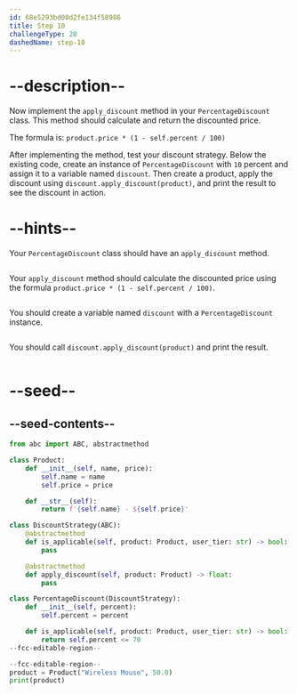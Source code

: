```yaml
---
id: 68e5293bd00d2fe134f58986
title: Step 10
challengeType: 20
dashedName: step-10
---
```


# --description--

Now implement the `apply_discount` method in your `PercentageDiscount` class. This method should calculate and return the discounted price.

The formula is: `product.price * (1 - self.percent / 100)`

After implementing the method, test your discount strategy. Below the existing code, create an instance of `PercentageDiscount` with `10` percent and assign it to a variable named `discount`. Then create a product, apply the discount using `discount.apply_discount(product)`, and print the result to see the discount in action.

# --hints--

Your `PercentageDiscount` class should have an `apply_discount` method.

```js

```

Your `apply_discount` method should calculate the discounted price using the formula `product.price * (1 - self.percent / 100)`.

```js

```

You should create a variable named `discount` with a `PercentageDiscount` instance.

```js

```

You should call `discount.apply_discount(product)` and print the result.

```js

```

# --seed--

## --seed-contents--

```py
from abc import ABC, abstractmethod

class Product:
    def __init__(self, name, price):
        self.name = name
        self.price = price

    def __str__(self):
        return f'{self.name} - ${self.price}'

class DiscountStrategy(ABC):
    @abstractmethod
    def is_applicable(self, product: Product, user_tier: str) -> bool:
        pass

    @abstractmethod
    def apply_discount(self, product: Product) -> float:
        pass

class PercentageDiscount(DiscountStrategy):
    def __init__(self, percent):
        self.percent = percent

    def is_applicable(self, product: Product, user_tier: str) -> bool:
        return self.percent <= 70
--fcc-editable-region--

--fcc-editable-region--
product = Product("Wireless Mouse", 50.0)
print(product)
```
